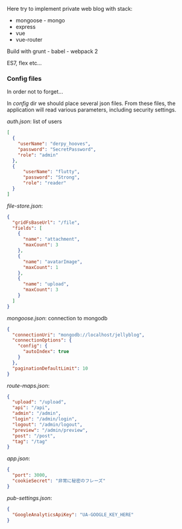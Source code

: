 Here try to implement private web blog with stack:
 * mongoose - mongo
 * express
 * vue
 * vue-router

Build with grunt - babel - webpack 2

ES7, flex etc...

### Config files
In order not to forget...

In _config_ dir we should place several json files. From these files,
the application will read various parameters, including security settings.

_auth.json_: list of users

```json
[
  {
    "userName": "derpy_hooves",
    "password": "SecretPassword",
    "role": "admin"
  },
  {
      "userName": "flutty",
      "password": "Strong",
      "role": "reader"
  }
]
```

_file-store.json_:

```json
{
  "gridFsBaseUrl": "/file",
  "fields": [
    {
      "name": "attachment",
      "maxCount": 3
    },
    {
      "name": "avatarImage",
      "maxCount": 1
    },
    {
      "name": "upload",
      "maxCount": 3
    }
  ]
}
```

_mongoose.json_: connection to mongodb

```json
{
  "connectionUri": "mongodb://localhost/jellyblog",
  "connectionOptions": {
    "config": {
      "autoIndex": true
    }
  },
  "paginationDefaultLimit": 10
}
```

_route-maps.json_:

```json
{
  "upload": "/upload",
  "api": "/api",
  "admin": "/admin",
  "login": "/admin/login",
  "logout": "/admin/logout",
  "preview": "/admin/preview",
  "post": "/post",
  "tag": "/tag"
}
```

_app.json_:
```json
{
  "port": 3000,
  "cookieSecret": "非常に秘密のフレーズ"
}
```

_pub-settings.json_:
```json
{
  "GoogleAnalyticsApiKey": "UA-GOOGLE_KEY_HERE"
}
```
